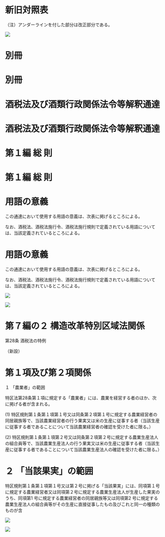# 新旧対照表

（注）アンダーラインを付した部分は改正部分である。

![](https://www.nta.go.jp/tmp/d58b86b0-621b-49cc-b857-2405e8bbf3ea/images/9946725904749b7d87d4f585bbff00d29fc62b8d16c0573f2fddcf86d4ba576c.jpg)

# 別冊

# 別冊

# 酒税法及び酒類行政関係法令等解釈通達

# 酒税法及び酒類行政関係法令等解釈通達

# 第１編 総 則

# 第１編 総 則

# 用語の意義

この通達において使用する用語の意義は、次表に掲げるところによる。

なお、酒税法、酒税法施行令、酒税法施行規則で定義されている用語については、当該定義されているところによる。

# 用語の意義

この通達において使用する用語の意義は、次表に掲げるところによる。

なお、酒税法、酒税法施行令、酒税法施行規則で定義されている用語については、当該定義されているところによる。

![](https://www.nta.go.jp/tmp/d58b86b0-621b-49cc-b857-2405e8bbf3ea/images/14b96ff5293cdb57bb3e4514d2d6aa489cc8fe0ffdb3bcf16a0c7c80b6e9cb11.jpg)

![](https://www.nta.go.jp/tmp/d58b86b0-621b-49cc-b857-2405e8bbf3ea/images/915ded4b603963d25a816ba1ee3ff7622a839340650cbb30c4a264dcd13f4ab8.jpg)

# 第７編の２ 構造改革特別区域法関係

第28条 酒税法の特例

（新設）

# 第１項及び第２項関係

１ 「農業者」の範囲

特区法第28条第１項に規定する「農業者」には、農業を経営する者のほか、次に掲げる者が含まれる。

(1) 特区規則第１条第１項第１号又は同条第２項第１号に規定する農業経営者の同居親族等で、当該農業経営者の行う果実又は米の生産に従事する者（当該生産に従事する者であることについて当該農業経営者の確認を受けた者に限る。）

(2) 特区規則第１条第１項第２号又は同条第２項第２号に規定する農業生産法人の組合員等で、当該農業生産法人の行う果実又は米の生産に従事する者（当該生産に従事する者であることについて当該農業生産法人の確認を受けた者に限る。）

# ２ 「当該果実」の範囲

特区規則第１条第１項第１号又は第２号に掲げる「当該果実」には、同項第１号に規定する農業経営者又は同項第２号に規定する農業生産法人が生産した果実のうち、同項第1 号に規定する農業経営者の同居親族等又は同項第2 号に規定する農業生産法人の組合員等がその生産に直接従事したもの及びこれと同一の種類のものが含

![](https://www.nta.go.jp/tmp/d58b86b0-621b-49cc-b857-2405e8bbf3ea/images/7ffbf6f8ba53325a231b94164b14b26d33093c1991a038734af1e16a6921e79d.jpg)

![](https://www.nta.go.jp/tmp/d58b86b0-621b-49cc-b857-2405e8bbf3ea/images/ff17100922ca9d1715d600af6a09b2e69be8f9f51a8caca05b6137a36f57ad5c.jpg)